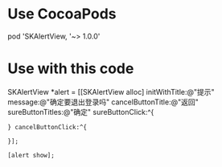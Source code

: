# Use CocoaPods
 pod 'SKAlertView, '~> 1.0.0'
 
# Use with this code
 
 SKAlertView *alert = [[SKAlertView alloc] initWithTitle:@"提示" message:@"确定要退出登录吗" cancelButtonTitle:@"返回" sureButtonTitles:@"确定" sureButtonClick:^{
        
    } cancelButtonClick:^{
        
    }];
    
    [alert show];
